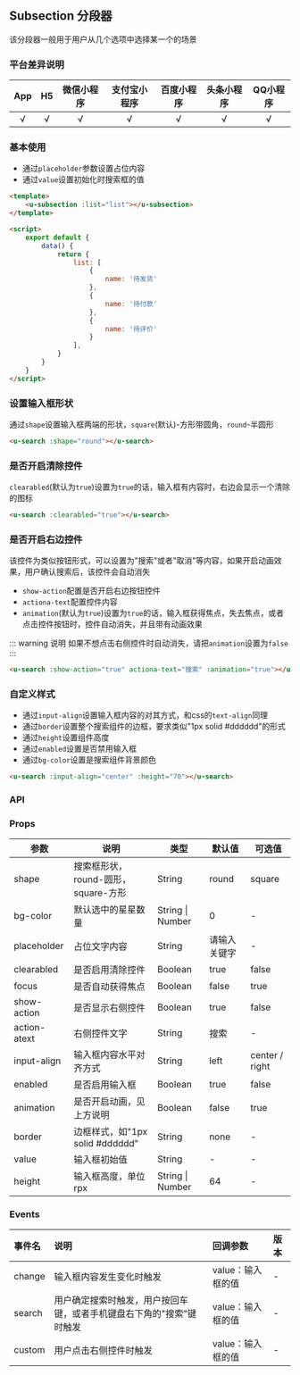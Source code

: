 ## Subsection 分段器

该分段器一般用于用户从几个选项中选择某一个的场景

### 平台差异说明

|App|H5|微信小程序|支付宝小程序|百度小程序|头条小程序|QQ小程序|
|:-:|:-:|:-:|:-:|:-:|:-:|:-:|
|√|√|√|√|√|√|√|

### 基本使用

- 通过`placeholder`参数设置占位内容
- 通过`value`设置初始化时搜索框的值

```html
<template>
	<u-subsection :list="list"></u-subsection>
</template>

<script>
	export default {
		data() {
			return {
				list: [
					{
						name: '待发货'
					}, 
					{
						name: '待付款'
					}, 
					{
						name: '待评价'
					}
				],
			}
		}
	}
</script>
```

### 设置输入框形状

通过`shape`设置输入框两端的形状，`square`(默认)-方形带圆角，`round`-半圆形

```html
<u-search :shape="round"></u-search>
```

### 是否开启清除控件

`clearabled`(默认为`true`)设置为`true`的话，输入框有内容时，右边会显示一个清除的图标

```html
<u-search :clearabled="true"></u-search>
```

### 是否开启右边控件

该控件为类似按钮形式，可以设置为"搜索"或者"取消"等内容，如果开启动画效果，用户确认搜索后，该控件会自动消失

- `show-action`配置是否开启右边按钮控件
- `actiona-text`配置控件内容
- `animation`(默认为`true`)设置为`true`的话，输入框获得焦点，失去焦点，或者点击控件按钮时，控件自动消失，并且带有动画效果

::: warning 说明
如果不想点击右侧控件时自动消失，请把`animation`设置为`false`
:::

```html
<u-search :show-action="true" actiona-text="搜索" :animation="true"></u-search>
```

### 自定义样式

- 通过`input-align`设置输入框内容的对其方式，和css的`text-align`同理
- 通过`border`设置整个搜索组件的边框，要求类似"1px solid #dddddd"的形式
- 通过`height`设置组件高度
- 通过`enabled`设置是否禁用输入框
- 通过`bg-color`设置是搜索组件背景颜色

```html
<u-search :input-align="center" :height="70"></u-search>
```

### API

### Props

| 参数          | 说明            | 类型            | 默认值             |  可选值   |
|-------------  |---------------- |---------------|------------------ |-------- |
| shape | 搜索框形状，round-圆形，square-方形 | String | round | square |
| bg-color | 默认选中的星星数量  | String \| Number | 0 | - |
| placeholder | 占位文字内容 | String | 请输入关键字 | - |
| clearabled | 是否启用清除控件 | Boolean | true | false |
| focus | 是否自动获得焦点 | Boolean | false | true |
| show-action | 是否显示右侧控件 | Boolean | true | false |
| action-atext | 右侧控件文字 | String | 搜索 | - |
| input-align | 输入框内容水平对齐方式 | String | left | center / right |
| enabled | 是否启用输入框 | Boolean | true | false |
| animation | 是否开启动画，见上方说明 | Boolean | false | true |
| border | 边框样式，如"1px solid #dddddd" | String | none | - |
| value | 输入框初始值 | String | - | - |
| height | 输入框高度，单位rpx | String \| Number | 64 | - |

### Events

| 事件名 | 说明 | 回调参数 | 版本 |
| :- | :- | :- | :- |
| change | 输入框内容发生变化时触发 | value：输入框的值 | - |
| search | 用户确定搜索时触发，用户按回车键，或者手机键盘右下角的"搜索"键时触发 | value：输入框的值 | - |
| custom | 用户点击右侧控件时触发 | value：输入框的值 | - |
